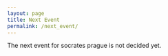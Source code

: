 ```yaml
---
layout: page
title: Next Event
permalink: /next_event/
---
```


The next event for socrates prague is not decided yet.
